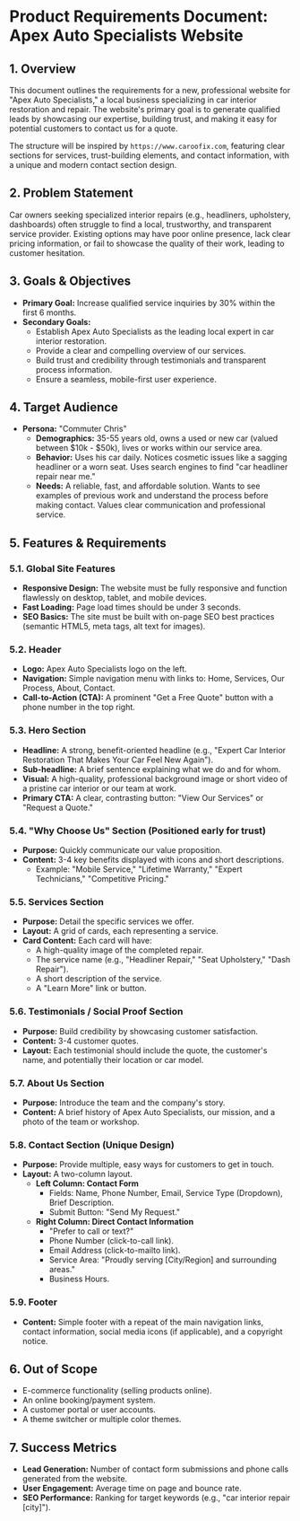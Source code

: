 # Product Requirements Document: Apex Auto Specialists Website

## 1. Overview

This document outlines the requirements for a new, professional website for "Apex Auto Specialists," a local business specializing in car interior restoration and repair. The website's primary goal is to generate qualified leads by showcasing our expertise, building trust, and making it easy for potential customers to contact us for a quote.

The structure will be inspired by `https://www.caroofix.com`, featuring clear sections for services, trust-building elements, and contact information, with a unique and modern contact section design.

## 2. Problem Statement

Car owners seeking specialized interior repairs (e.g., headliners, upholstery, dashboards) often struggle to find a local, trustworthy, and transparent service provider. Existing options may have poor online presence, lack clear pricing information, or fail to showcase the quality of their work, leading to customer hesitation.

## 3. Goals & Objectives

*   **Primary Goal:** Increase qualified service inquiries by 30% within the first 6 months.
*   **Secondary Goals:**
    *   Establish Apex Auto Specialists as the leading local expert in car interior restoration.
    *   Provide a clear and compelling overview of our services.
    *   Build trust and credibility through testimonials and transparent process information.
    *   Ensure a seamless, mobile-first user experience.

## 4. Target Audience

*   **Persona:** "Commuter Chris"
    *   **Demographics:** 35-55 years old, owns a used or new car (valued between $10k - $50k), lives or works within our service area.
    *   **Behavior:** Uses his car daily. Notices cosmetic issues like a sagging headliner or a worn seat. Uses search engines to find "car headliner repair near me."
    *   **Needs:** A reliable, fast, and affordable solution. Wants to see examples of previous work and understand the process before making contact. Values clear communication and professional service.

## 5. Features & Requirements

### 5.1. Global Site Features
*   **Responsive Design:** The website must be fully responsive and function flawlessly on desktop, tablet, and mobile devices.
*   **Fast Loading:** Page load times should be under 3 seconds.
*   **SEO Basics:** The site must be built with on-page SEO best practices (semantic HTML5, meta tags, alt text for images).

### 5.2. Header
*   **Logo:** Apex Auto Specialists logo on the left.
*   **Navigation:** Simple navigation menu with links to: Home, Services, Our Process, About, Contact.
*   **Call-to-Action (CTA):** A prominent "Get a Free Quote" button with a phone number in the top right.

### 5.3. Hero Section
*   **Headline:** A strong, benefit-oriented headline (e.g., "Expert Car Interior Restoration That Makes Your Car Feel New Again").
*   **Sub-headline:** A brief sentence explaining what we do and for whom.
*   **Visual:** A high-quality, professional background image or short video of a pristine car interior or our team at work.
*   **Primary CTA:** A clear, contrasting button: "View Our Services" or "Request a Quote."

### 5.4. "Why Choose Us" Section (Positioned early for trust)
*   **Purpose:** Quickly communicate our value proposition.
*   **Content:** 3-4 key benefits displayed with icons and short descriptions.
    *   Example: "Mobile Service," "Lifetime Warranty," "Expert Technicians," "Competitive Pricing."

### 5.5. Services Section
*   **Purpose:** Detail the specific services we offer.
*   **Layout:** A grid of cards, each representing a service.
*   **Card Content:** Each card will have:
    *   A high-quality image of the completed repair.
    *   The service name (e.g., "Headliner Repair," "Seat Upholstery," "Dash Repair").
    *   A short description of the service.
    *   A "Learn More" link or button.

### 5.6. Testimonials / Social Proof Section
*   **Purpose:** Build credibility by showcasing customer satisfaction.
*   **Content:** 3-4 customer quotes.
*   **Layout:** Each testimonial should include the quote, the customer's name, and potentially their location or car model.

### 5.7. About Us Section
*   **Purpose:** Introduce the team and the company's story.
*   **Content:** A brief history of Apex Auto Specialists, our mission, and a photo of the team or workshop.

### 5.8. Contact Section (Unique Design)
*   **Purpose:** Provide multiple, easy ways for customers to get in touch.
*   **Layout:** A two-column layout.
    *   **Left Column: Contact Form**
        *   Fields: Name, Phone Number, Email, Service Type (Dropdown), Brief Description.
        *   Submit Button: "Send My Request."
    *   **Right Column: Direct Contact Information**
        *   "Prefer to call or text?"
        *   Phone Number (click-to-call link).
        *   Email Address (click-to-mailto link).
        *   Service Area: "Proudly serving [City/Region] and surrounding areas."
        *   Business Hours.

### 5.9. Footer
*   **Content:** Simple footer with a repeat of the main navigation links, contact information, social media icons (if applicable), and a copyright notice.

## 6. Out of Scope

*   E-commerce functionality (selling products online).
*   An online booking/payment system.
*   A customer portal or user accounts.
*   A theme switcher or multiple color themes.

## 7. Success Metrics

*   **Lead Generation:** Number of contact form submissions and phone calls generated from the website.
*   **User Engagement:** Average time on page and bounce rate.
*   **SEO Performance:** Ranking for target keywords (e.g., "car interior repair [city]").